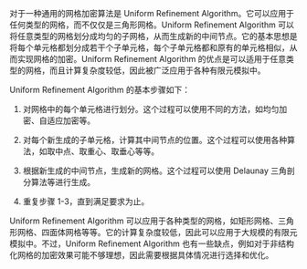 对于一种通用的网格加密算法是 Uniform Refinement Algorithm。它可以应用于任何类型的网格，而不仅仅是三角形网格。Uniform Refinement Algorithm 可以将任意类型的网格划分成均匀的子网格，从而生成新的中间节点。它的基本思想是将每个单元格都划分成若干个子单元格，每个子单元格都和原有的单元格相似，从而实现网格的加密。Uniform Refinement Algorithm 的优点是可以适用于任意类型的网格，而且计算复杂度较低，因此被广泛应用于各种有限元模拟中。

Uniform Refinement Algorithm 的基本步骤如下：

1. 对网格中的每个单元格进行划分。这个过程可以使用不同的方法，如均匀加密、自适应加密等。

2. 对每个新生成的子单元格，计算其中间节点的位置。这个过程可以使用各种算法，如取中点、取重心、取垂心等等。

3. 根据新生成的中间节点，生成新的网格。这个过程可以使用 Delaunay 三角剖分算法等进行生成。

4. 重复步骤 1-3，直到满足要求为止。

Uniform Refinement Algorithm 可以应用于各种类型的网格，如矩形网格、三角形网格、四面体网格等等。它的计算复杂度较低，因此可以应用于大规模的有限元模拟中。不过，Uniform Refinement Algorithm 也有一些缺点，例如对于非结构化网格的加密效果可能不够理想，因此需要根据具体情况进行选择和优化。
